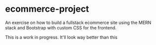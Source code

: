 # ecommerce-project

An exercise on how to build a fullstack ecommerce site using the MERN stack and Bootstrap with custom CSS for the frontend.

This is a work in progress. It'll look way better than this
